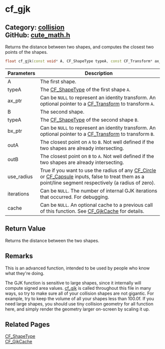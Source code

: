 [//]: # (This file is automatically generated by Cute Framework's docs parser.)
[//]: # (Do not edit this file by hand!)
[//]: # (See: https://github.com/RandyGaul/cute_framework/blob/master/samples/docs_parser.cpp)
[](../header.md ':include')

# cf_gjk

Category: [collision](/api_reference?id=collision)  
GitHub: [cute_math.h](https://github.com/RandyGaul/cute_framework/blob/master/include/cute_math.h)  
---

Returns the distance between two shapes, and computes the closest two points of the shapes.

```cpp
float cf_gjk(const void* A, CF_ShapeType typeA, const CF_Transform* ax_ptr, const void* B, CF_ShapeType typeB, const CF_Transform* bx_ptr, CF_V2* outA, CF_V2* outB, bool use_radius, int* iterations, CF_GjkCache* cache);
```

Parameters | Description
--- | ---
A | The first shape.
typeA | The [CF_ShapeType](/collision/cf_shapetype.md) of the first shape `A`.
ax_ptr | Can be `NULL` to represent an identity transform. An optional pointer to a [CF_Transform](/math/cf_transform.md) to transform `A`.
B | The second shape.
typeA | The [CF_ShapeType](/collision/cf_shapetype.md) of the second shape `B`.
bx_ptr | Can be `NULL` to represent an identity transform. An optional pointer to a [CF_Transform](/math/cf_transform.md) to transform `B`.
outA | The closest point on `A` to `B`. Not well defined if the two shapes are already intersecting.
outB | The closest point on `B` to `A`. Not well defined if the two shapes are already intersecting.
use_radius | True if you want to use the radius of any [CF_Circle](/math/cf_circle.md) or [CF_Capsule](/collision/cf_capsule.md) inputs, false to treat them as a point/line segment respectively (a radius of zero).
iterations | Can be `NULL`. The number of internal GJK iterations that occurred. For debugging.
cache | Can be `NULL`. An optional cache to a previous call of this function. See [CF_GjkCache](/collision/cf_gjkcache.md) for details.

## Return Value

Returns the distance between the two shapes.

## Remarks

This is an advanced function, intended to be used by people who know what they're doing.

The GJK function is sensitive to large shapes, since it internally will compute signed area values. [cf_gjk](/collision/cf_gjk.md) is called throughout
this file in many ways, so try to make sure all of your collision shapes are not gigantic. For example, try to keep the volume of
all your shapes less than 100.0f. If you need large shapes, you should use tiny collision geometry for all function here, and simply
render the geometry larger on-screen by scaling it up.

## Related Pages

[CF_ShapeType](/collision/cf_shapetype.md)  
[CF_GjkCache](/collision/cf_gjkcache.md)  
